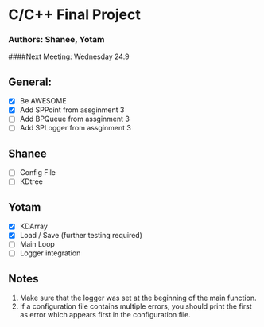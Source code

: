 # C/C++ Final Project
### Authors: Shanee, Yotam

####Next Meeting: Wednesday 24.9

## General:
- [x] Be AWESOME
- [x] Add SPPoint from assginment 3
- [ ] Add BPQueue from assginment 3
- [ ] Add SPLogger from assginment 3

## Shanee
- [ ] Config File
- [ ] KDtree

## Yotam
- [x] KDArray
- [x] Load / Save (further testing required)
- [ ] Main Loop
- [ ] Logger integration

## Notes
1. Make sure that the logger was set at the beginning of the main function.
2. If a configuration file contains multiple errors, you should print the first as error which appears
first in the configuration file.
